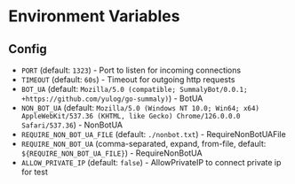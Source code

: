 # Environment Variables

## Config

 - `PORT` (default: `1323`) - Port to listen for incoming connections
 - `TIMEOUT` (default: `60s`) - Timeout for outgoing http requests
 - `BOT_UA` (default: `Mozilla/5.0 (compatible; SummalyBot/0.0.1; +https://github.com/yulog/go-summaly)`) - BotUA
 - `NON_BOT_UA` (default: `Mozilla/5.0 (Windows NT 10.0; Win64; x64) AppleWebKit/537.36 (KHTML, like Gecko) Chrome/126.0.0.0 Safari/537.36`) - NonBotUA
 - `REQUIRE_NON_BOT_UA_FILE` (default: `./nonbot.txt`) - RequireNonBotUAFile
 - `REQUIRE_NON_BOT_UA` (comma-separated, expand, from-file, default: `${REQUIRE_NON_BOT_UA_FILE}`) - RequireNonBotUA
 - `ALLOW_PRIVATE_IP` (default: `false`) - AllowPrivateIP to connect private ip for test

